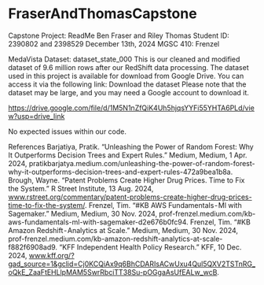 # FraserAndThomasCapstone

Capstone Project: ReadMe
Ben Fraser and Riley Thomas
Student ID: 2390802 and 2398529
December 13th, 2024
MGSC 410: Frenzel


MedaVista Dataset: dataset_state_000
This is our cleaned and modified dataset of 9.6 million rows after our RedShift data processing. The dataset used in this project is available for download from Google Drive. You can access it via the following link:
Download the dataset
Please note that the dataset may be large, and you may need a Google account to download it.

https://drive.google.com/file/d/1M5N1nZfQiK4Uh5hjqsYYFi55YHTA6PLd/view?usp=drive_link

No expected issues within our code.

References
Barjatiya, Pratik. “Unleashing the Power of Random Forest: Why It Outperforms Decision Trees and Expert Rules.” Medium, Medium, 1 Apr. 2024, pratikbarjatya.medium.com/unleashing-the-power-of-random-forest-why-it-outperforms-decision-trees-and-expert-rules-472a9bea1b8a. 
Brough, Wayne. “Patent Problems Create Higher Drug Prices. Time to Fix the System.” R Street Institute, 13 Aug. 2024, www.rstreet.org/commentary/patent-problems-create-higher-drug-prices-time-to-fix-the-system/. 
Frenzel, Tim. “#KB AWS Fundamentals - Ml with Sagemaker.” Medium, Medium, 30 Nov. 2024, prof-frenzel.medium.com/kb-aws-fundamentals-ml-with-sagemaker-d2e676b0fc94. 
Frenzel, Tim. “#KB Amazon Redshift - Analytics at Scale.” Medium, Medium, 30 Nov. 2024, prof-frenzel.medium.com/kb-amazon-redshift-analytics-at-scale-f882f6908ad9. 
“KFF Independent Health Policy Research.” KFF, 10 Dec. 2024, www.kff.org/?gad_source=1&gclid=Cj0KCQiAx9q6BhCDARIsACwUxu4Qul5QXV2TSTnRG_oQkE_ZaaFtEHLlpMAM5SwrRbciTT38Su-pOGgaAsUfEALw_wcB. 
